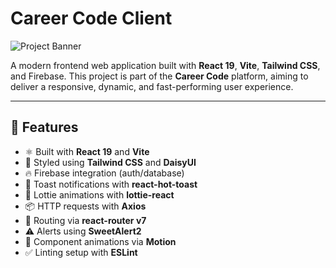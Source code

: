 # Career Code Client
![Project Banner](https://i.postimg.cc/zvWjzH3P/Screenshot-2025-06-20-191759.png)

A modern frontend web application built with **React 19**, **Vite**, **Tailwind CSS**, and Firebase. This project is part of the **Career Code** platform, aiming to deliver a responsive, dynamic, and fast-performing user experience.

---

## 🚀 Features

- ⚛️ Built with **React 19** and **Vite**
- 🎨 Styled using **Tailwind CSS** and **DaisyUI**
- 🔥 Firebase integration (auth/database)
- 🍞 Toast notifications with **react-hot-toast**
- 🎥 Lottie animations with **lottie-react**
- 📦 HTTP requests with **Axios**
- 🚦 Routing via **react-router v7**
- ⚠️ Alerts using **SweetAlert2**
- 🧠 Component animations via **Motion**
- ✅ Linting setup with **ESLint**
